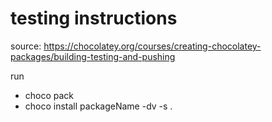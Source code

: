 # testing instructions
source: https://chocolatey.org/courses/creating-chocolatey-packages/building-testing-and-pushing

run
- choco pack
- choco install packageName -dv -s .
